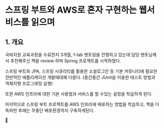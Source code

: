 스프링 부트와 AWS로 혼자 구현하는 웹서비스를 읽으며
=============

## 1. 개요

국비지원 교육과정을 수료한지 3개월,
f-lab 멘토링을 진행하고 있는데 담당 멘토님께서 추천해주신 책을 review 하며 Spring 프로젝트를 시작하였다.

스프링 부트와 JPA, 스프링 시큐리티를 활용한 소셜로그인 등 기본 커뮤니티에 필요한 전반적인 애플리케이션 개발에대해 다룬다.
(중간중간 JUnit을 이용한 테스트 방법과 객체지향 프로그래밍 실행)

또한 AWS 인프라에 대한 기본 사용법과 서비스를 할 수있는 설정을 학습하게 된다.

마지막으로 스프링 부트 프로젝트를 AWS 인프라에 배포하는 방법을 학습하고, 책을 다 독파한 후에는 무중단 배포환경까지 구축하게된다.

🎨
